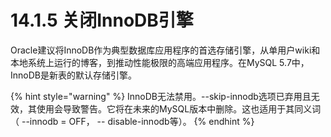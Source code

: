 # 14.1.5 关闭InnoDB引擎

Oracle建议将InnoDB作为典型数据库应用程序的首选存储引擎，从单用户wiki和本地系统上运行的博客，到推动性能极限的高端应用程序。在MySQL 5.7中，InnoDB是新表的默认存储引擎。

{% hint style="warning" %}
InnoDB无法禁用。--skip-innodb选项已弃用且无效，其使用会导致警告。它将在未来的MySQL版本中删除。这也适用于其同义词（ --innodb = OFF， -- disable-innodb等）。
{% endhint %}



